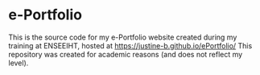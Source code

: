 # e-Portfolio
This is the source code for my e-Portfolio website created during my training at ENSEEIHT, hosted at https://justine-b.github.io/ePortfolio/
This repository was created for academic reasons (and does not reflect my level).

